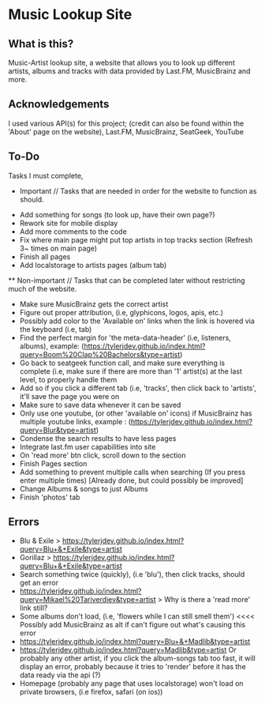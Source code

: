 # Music Lookup Site

## What is this?
Music-Artist lookup site, a website that allows you to look up different artists, albums and tracks with data provided by Last.FM, MusicBrainz and more. 

## Acknowledgements

I used various API(s) for this project; (credit can also be found within the 'About' page on the website), 
Last.FM,
MusicBrainz,
SeatGeek,
YouTube

## To-Do

Tasks I must complete,

* Important // Tasks that are needed in order for the website to function as should.

- Add something for songs (to look up, have their own page?)
- Rework site for mobile display
- Add more comments to the code
- Fix where main page might put top artists in top tracks section (Refresh 3~ times on main page)
- Finish all pages
- Add localstorage to artists pages (album tab)

** Non-important // Tasks that can be completed later without restricting much of the website.

- Make sure MusicBrainz gets the correct artist
- Figure out proper attribution, (i.e, glyphicons, logos, apis, etc.)
- Possibly add color to the 'Available on' links when the link is hovered via the keyboard (i.e, tab)
- Find the perfect margin for 'the meta-data-header' (i.e, listeners, albums), example: (https://tylerjdev.github.io/index.html?query=Boom%20Clap%20Bachelors&type=artist)
- Go back to seatgeek function call, and make sure everything is complete (i.e, make sure if there are more than '1' artist(s) at the last level, to properly handle them
- Add so if you click a different tab (i.e, 'tracks', then click back to 'artists', it'll save the page you were on
- Make sure to save data whenever it can be saved
- Only use one youtube, (or other 'available on' icons) if MusicBrainz has multiple youtube links, example : (https://tylerjdev.github.io/index.html?query=Blur&type=artist)
- Condense the search results to have less pages
- Integrate last.fm user capabilities into site
- On 'read more' btn click, scroll down to the section
- Finish Pages section
- Add something to prevent multiple calls when searching (If you press enter multiple times) [Already done, but could possibly be improved]
- Change Albums & songs to just Albums
- Finish 'photos' tab

## Errors

- Blu & Exile > https://tylerjdev.github.io/index.html?query=Blu+&+Exile&type=artist
- Gorillaz > https://tylerjdev.github.io/index.html?query=Blu+&+Exile&type=artist
- Search something twice (quickly), (i.e 'blu'), then click tracks, should get an error
- https://tylerjdev.github.io/index.html?query=Mikael%20Tariverdiev&type=artist > Why is there a 'read more' link still?
- Some albums don't load, (i.e, 'flowers while I can still smell them') <<<< Possibly add MusicBrainz as alt if can't figure out what's causing this error
- https://tylerjdev.github.io/index.html?query=Blu+&+Madlib&type=artist
- https://tylerjdev.github.io/index.html?query=Madlib&type=artist Or probably any other artist, if you click the album-songs tab too fast, it will display an error, probably because it tries to 'render' before it has the data ready via the api (?)
- Homepage (probably any page that uses localstorage) won't load on private browsers, (i.e firefox, safari (on ios)) 

